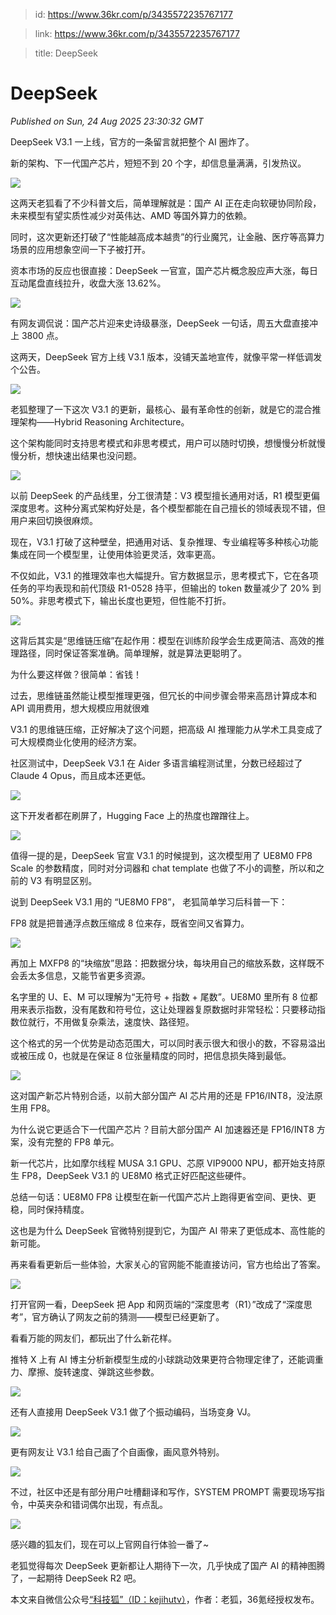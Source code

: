 > id: https://www.36kr.com/p/3435572235767177

> link: https://www.36kr.com/p/3435572235767177

> title: DeepSeek

# DeepSeek
_Published on Sun, 24 Aug 2025 23:30:32 GMT_

DeepSeek V3.1 一上线，官方的一条留言就把整个 AI 圈炸了。

新的架构、下一代国产芯片，短短不到 20 个字，却信息量满满，引发热议。

![](https://img.36krcdn.com/hsossms/20250823/v2_6386fbff6f224da79d6a1b419144f592@000000_oswg25030oswg604oswg198_img_000?x-oss-process=image/format,jpg/interlace,1)

这两天老狐看了不少科普文后，简单理解就是：国产 AI 正在走向软硬协同阶段，未来模型有望实质性减少对英伟达、AMD 等国外算力的依赖。

同时，这次更新还打破了“性能越高成本越贵”的行业魔咒，让金融、医疗等高算力场景的应用想象空间一下子被打开。

资本市场的反应也很直接：DeepSeek 一官宣，国产芯片概念股应声大涨，每日互动尾盘直线拉升，收盘大涨 13.62%。

![](https://img.36krcdn.com/hsossms/20250823/v2_ab0bc823de174dbe99a50a834ad16f0c@000000_oswg88398oswg759oswg697_img_000?x-oss-process=image/format,jpg/interlace,1)

有网友调侃说：国产芯片迎来史诗级暴涨，DeepSeek 一句话，周五大盘直接冲上 3800 点。

这两天，DeepSeek 官方上线 V3.1 版本，没铺天盖地宣传，就像平常一样低调发个公告。

![](https://img.36krcdn.com/hsossms/20250823/v2_4eb547413fd64cc0b3a5b3e5a43abb1f@000000_oswg352807oswg1080oswg946_img_000?x-oss-process=image/format,jpg/interlace,1)

老狐整理了一下这次 V3.1 的更新，最核心、最有革命性的创新，就是它的混合推理架构——Hybrid Reasoning Architecture。

这个架构能同时支持思考模式和非思考模式，用户可以随时切换，想慢慢分析就慢慢分析，想快速出结果也没问题。

![](https://img.36krcdn.com/hsossms/20250823/v2_0b290cbe612a45098b20333f41ed23cf@000000_oswg55068oswg1080oswg539_img_000?x-oss-process=image/format,jpg/interlace,1)

以前 DeepSeek 的产品线里，分工很清楚：V3 模型擅长通用对话，R1 模型更偏深度思考。这种分离式架构好处是，各个模型都能在自己擅长的领域表现不错，但用户来回切换很麻烦。

现在，V3.1 打破了这种壁垒，把通用对话、复杂推理、专业编程等多种核心功能集成在同一个模型里，让使用体验更灵活，效率更高。

不仅如此，V3.1 的推理效率也大幅提升。官方数据显示，思考模式下，它在各项任务的平均表现和前代顶级 R1-0528 持平，但输出的 token 数量减少了 20% 到 50%。非思考模式下，输出长度也更短，但性能不打折。

![](https://img.36krcdn.com/hsossms/20250823/v2_8fec899fb9a5442aa46482d43900a0d6@000000_oswg169043oswg1080oswg468_img_000?x-oss-process=image/format,jpg/interlace,1)

这背后其实是“思维链压缩”在起作用：模型在训练阶段学会生成更简洁、高效的推理路径，同时保证答案准确。简单理解，就是算法更聪明了。

为什么要这样做？很简单：省钱！

过去，思维链虽然能让模型推理更强，但冗长的中间步骤会带来高昂计算成本和 API 调用费用，想大规模应用就很难

V3.1 的思维链压缩，正好解决了这个问题，把高级 AI 推理能力从学术工具变成了可大规模商业化使用的经济方案。

社区测试中，DeepSeek V3.1 在 Aider 多语言编程测试里，分数已经超过了 Claude 4 Opus，而且成本还更低。

![](https://img.36krcdn.com/hsossms/20250823/v2_8ff7e9ca230b4e269cab60620562ab44@000000_oswg420993oswg1036oswg978_img_000?x-oss-process=image/format,jpg/interlace,1)

这下开发者都在刷屏了，Hugging Face 上的热度也蹭蹭往上。

![](https://img.36krcdn.com/hsossms/20250823/v2_6de8cac8748e4394b621d12af8c69f0c@000000_oswg66017oswg1080oswg517_img_000?x-oss-process=image/format,jpg/interlace,1)

值得一提的是，DeepSeek 官宣 V3.1 的时候提到，这次模型用了 UE8M0 FP8 Scale 的参数精度，同时对分词器和 chat template 也做了不小的调整，所以和之前的 V3 有明显区别。

说到 DeepSeek V3.1 用的 “UE8M0 FP8”， 老狐简单学习后科普一下：

FP8 就是把普通浮点数压缩成 8 位来存，既省空间又省算力。

![](https://img.36krcdn.com/hsossms/20250823/v2_3334da775ed04f7ba47ed94ae765db61@000000_oswg67847oswg1080oswg510_img_000?x-oss-process=image/format,jpg/interlace,1)

再加上 MXFP8 的“块缩放”思路：把数据分块，每块用自己的缩放系数，这样既不会丢太多信息，又能节省更多资源。

名字里的 U、E、M 可以理解为“无符号 + 指数 + 尾数”。UE8M0 里所有 8 位都用来表示指数，没有尾数和符号位，这让处理器复原数据时非常轻松：只要移动指数位就行，不用做复杂乘法，速度快、路径短。

这个格式的另一个优势是动态范围大，可以同时表示很大和很小的数，不容易溢出或被压成 0，也就是在保证 8 位张量精度的同时，把信息损失降到最低。

![](https://img.36krcdn.com/hsossms/20250823/v2_2c79dad219ab4b01889f49ae1a8a9025@000000_oswg25367oswg585oswg237_img_000?x-oss-process=image/format,jpg/interlace,1)

这对国产新芯片特别合适，以前大部分国产 AI 芯片用的还是 FP16/INT8，没法原生用 FP8。

为什么说它更适合下一代国产芯片？目前大部分国产 AI 加速器还是 FP16/INT8 方案，没有完整的 FP8 单元。

新一代芯片，比如摩尔线程 MUSA 3.1 GPU、芯原 VIP9000 NPU，都开始支持原生 FP8，DeepSeek V3.1 的 UE8M0 格式正好匹配这些硬件。

总结一句话：UE8M0 FP8 让模型在新一代国产芯片上跑得更省空间、更快、更稳，同时保持精度。

这也是为什么 DeepSeek 官微特别提到它，为国产 AI 带来了更低成本、高性能的新可能。

再来看看更新后一些体验，大家关心的官网能不能直接访问，官方也给出了答案。

![](https://img.36krcdn.com/hsossms/20250823/v2_028bef99d6e24cce9f71885b6d389f19@000000_oswg58553oswg1080oswg220_img_000?x-oss-process=image/format,jpg/interlace,1)

打开官网一看，DeepSeek 把 App 和网页端的“深度思考（R1）”改成了“深度思考”，官方确认了网友之前的猜测——模型已经更新了。

看看万能的网友们，都玩出了什么新花样。

推特 X 上有 AI 博主分析新模型生成的小球跳动效果更符合物理定律了，还能调重力、摩擦、旋转速度、弹跳这些参数。

![](https://img.36krcdn.com/hsossms/20250823/v2_3eb0c91532644dd39ca129949957fe74@000000_oswg326740oswg1016oswg996_img_000?x-oss-process=image/format,jpg/interlace,1)

还有人直接用 DeepSeek V3.1 做了个振动编码，当场变身 VJ。

![](https://img.36krcdn.com/hsossms/20250823/v2_65e697b71476453dbe7554701a2361a8@000000_oswg450291oswg1066oswg900_img_000?x-oss-process=image/format,jpg/interlace,1)

更有网友让 V3.1 给自己画了个自画像，画风意外特别。

![](https://img.36krcdn.com/hsossms/20250823/v2_5d991b6107d1452caf8f63a4dfe9cfbe@000000_oswg56859oswg1000oswg983_img_000?x-oss-process=image/format,jpg/interlace,1)

不过，社区中还是有部分用户吐槽翻译和写作，SYSTEM PROMPT 需要现场写指令，中英夹杂和错词偶尔出现，有点乱。

![](https://img.36krcdn.com/hsossms/20250823/v2_b5dce5bb695447009ce14204eaae4f7f@000000_oswg82282oswg430oswg430_img_000?x-oss-process=image/format,jpg/format,jpg/interlace,1)

感兴趣的狐友们，现在可以上官网自行体验一番了~

老狐觉得每次 DeepSeek 更新都让人期待下一次，几乎快成了国产 AI 的精神图腾了，一起期待 DeepSeek R2 吧。

本文来自微信公众号[“科技狐”（ID：kejihutv）](https://mp.weixin.qq.com/s?__biz=MzU2MzcyNzgzOQ==&mid=2247859946&idx=2&sn=7394eb0a77448b228416ac3bf73a1258&chksm=fd1378f2273b392001e535a389563f1f9aac64092429278760aa401e4773e62cbad358718206&scene=0&xtrack=1#rd)，作者：老狐，36氪经授权发布。
